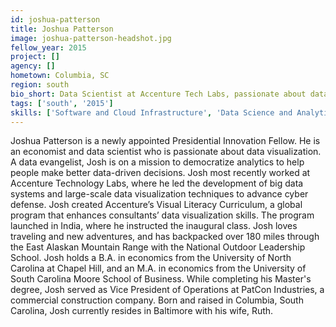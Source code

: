 ```yaml
---
id: joshua-patterson
title: Joshua Patterson
image: joshua-patterson-headshot.jpg
fellow_year: 2015
project: []
agency: []
hometown: Columbia, SC
region: south
bio_short: Data Scientist at Accenture Tech Labs, passionate about data visualization and making data driven decisions. Economics, UNC and USC (not SoCal).
tags: ['south', '2015']
skills: ['Software and Cloud Infrastructure', 'Data Science and Analytics']
---
```


Joshua Patterson is a newly appointed Presidential Innovation Fellow.  He is an economist and data scientist who is passionate about data visualization. A data evangelist, Josh is on a mission to democratize analytics to help people make better data-driven decisions. Josh most recently worked at Accenture Technology Labs, where he led the development of big data systems and large-scale data visualization techniques to advance cyber defense. Josh created Accenture’s Visual Literacy Curriculum, a global program that enhances consultants’ data visualization skills. The program launched in India, where he instructed the inaugural class. Josh loves traveling and new adventures, and has backpacked over 180 miles through the East Alaskan Mountain Range with the National Outdoor Leadership School.  Josh holds a B.A. in economics from the University of North Carolina at Chapel Hill, and an M.A. in economics from the University of South Carolina Moore School of Business. While completing his Master's degree, Josh served as Vice President of Operations at PatCon Industries, a commercial construction company. Born and raised in Columbia, South Carolina, Josh currently resides in Baltimore with his wife, Ruth.
